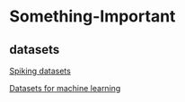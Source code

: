 # Something-Important

## datasets

[Spiking datasets](https://www.garrickorchard.com/datasets)

[Datasets for machine learning](https://www.datasetlist.com/)
